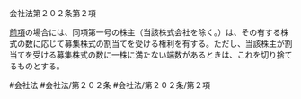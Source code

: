 会社法第２０２条第２項

[前項](会社法＿＿＿＿第２０２条第１項)の場合には、同項第一号の株主（当該株式会社を除く。）は、その有する株式の数に応じて募集株式の割当てを受ける権利を有する。ただし、当該株主が割当てを受ける募集株式の数に一株に満たない端数があるときは、これを切り捨てるものとする。

#会社法
#会社法/第２０２条
#会社法/第２０２条/第２項
